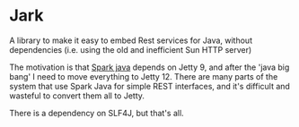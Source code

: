 # Jark

A library to make it easy to embed Rest services for Java, without dependencies (i.e. using the old 
and inefficient Sun HTTP server)

The motivation is that [Spark java](https://github.com/perwendel/spark) depends on Jetty 9, and after 
the 'java big bang' I need to move everything to Jetty 12. There are many parts of the system that use
Spark Java for simple REST interfaces, and it's difficult and wasteful to convert them all to Jetty.

There is a dependency on SLF4J, but that's all.
